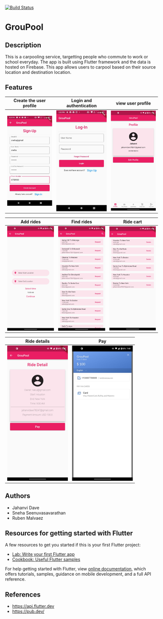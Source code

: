 [![Build Status](https://app.travis-ci.com/SnehaSeenuvasavarathan/GroupPool.svg?branch=master)](https://app.travis-ci.com/SnehaSeenuvasavarathan/GroupPool)

# GrouPool

## Description

This is a carpooling service, targetting people who commute to work or school everyday. The app is built using Flutter framework and the data is hosted on Firebase. This app allows users to carpool based on their source location and destination location. 

## Features

| Create the user profile                                                                                                           | Login and authentication                                                                                                          | view user profile                                                                                                          |
|---------------------------------------------------------------------------------------------------------------------------|----------------------------------------------------------------------------------------------------------------------|----------------------------------------------------------------------------------------------------------------------|
| <img src="images/signup.jpeg" width="200"> | <img src="images/login.jpeg" width="200"> | <img src="images/profile.jpeg" width="200">  |


| Add rides                                                                                                           | Find rides                                                                                                          | Ride cart                                                                                                          |
|---------------------------------------------------------------------------------------------------------------------------|----------------------------------------------------------------------------------------------------------------------|----------------------------------------------------------------------------------------------------------------------|
| <img src="images/addRides.jpeg" width="200"> | <img src="images/findRides.jpeg" width="200"> | <img src="images/rideCart.jpeg" width="200">  |


| Ride details                                                                                                           | Pay                                                                                                         |
|---------------------------------------------------------------------------------------------------------------------------|----------------------------------------------------------------------------------------------------------------------|
| <img src="images/rideDetail.jpeg" width="200"> | <img src="images/pay.jpeg" width="200"> | 


## Authors

* Jahanvi Dave 
* Sneha Seenuvasavarathan
* Ruben Malvaez

## Resources for getting started with Flutter

A few resources to get you started if this is your first Flutter project:

- [Lab: Write your first Flutter app](https://flutter.dev/docs/get-started/codelab)
- [Cookbook: Useful Flutter samples](https://flutter.dev/docs/cookbook)

For help getting started with Flutter, view
[online documentation](https://flutter.dev/docs), which offers tutorials,
samples, guidance on mobile development, and a full API reference.

## References

* https://api.flutter.dev
* https://pub.dev/